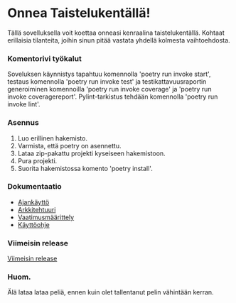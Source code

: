 # Onnea Taistelukentällä!

Tällä sovelluksella voit koettaa onneasi kenraalina taistelukentällä. Kohtaat erillaisia tilanteita, joihin sinun pitää vastata yhdellä kolmesta vaihtoehdosta.

### Komentorivi työkalut
Soveluksen käynnistys tapahtuu komennolla 'poetry run invoke start', testaus komennolla 'poetry run invoke test' ja testikattavuusraportin generoiminen komennoilla 'poetry run invoke coverage' ja 'poetry run invoke coveragereport'. Pylint-tarkistus tehdään komennolla 'poetry run invoke lint'.

### Asennus

1. Luo erillinen hakemisto.
2. Varmista, että poetry on asennettu.
3. Lataa zip-pakattu projekti kyseiseen hakemistoon.
4. Pura projekti.
5. Suorita hakemistossa komento 'poetry install'.

### Dokumentaatio
* [Ajankäyttö](https://github.com/Jatynjala/ot-harjoitustyo-Jatynjala/blob/main/Dokumentaatio/Ajankaytto.md)
* [Arkkitehtuuri](https://github.com/Jatynjala/ot-harjoitustyo-Jatynjala/blob/main/Dokumentaatio/arkkitehtuuri.md)
* [Vaatimusmäärittely](https://github.com/Jatynjala/ot-harjoitustyo-Jatynjala/blob/main/Dokumentaatio/Vaatimusmaarittely.md)
* [Käyttöohje](https://github.com/Jatynjala/ot-harjoitustyo-Jatynjala/blob/main/Dokumentaatio/Kayttoohje.md)

### Viimeisin release
[Viimeisin release](https://github.com/Jatynjala/ot-harjoitustyo-Jatynjala/releases/tag/viikko5uusi)

### Huom.
Älä lataa lataa peliä, ennen kuin olet tallentanut pelin vähintään kerran.
